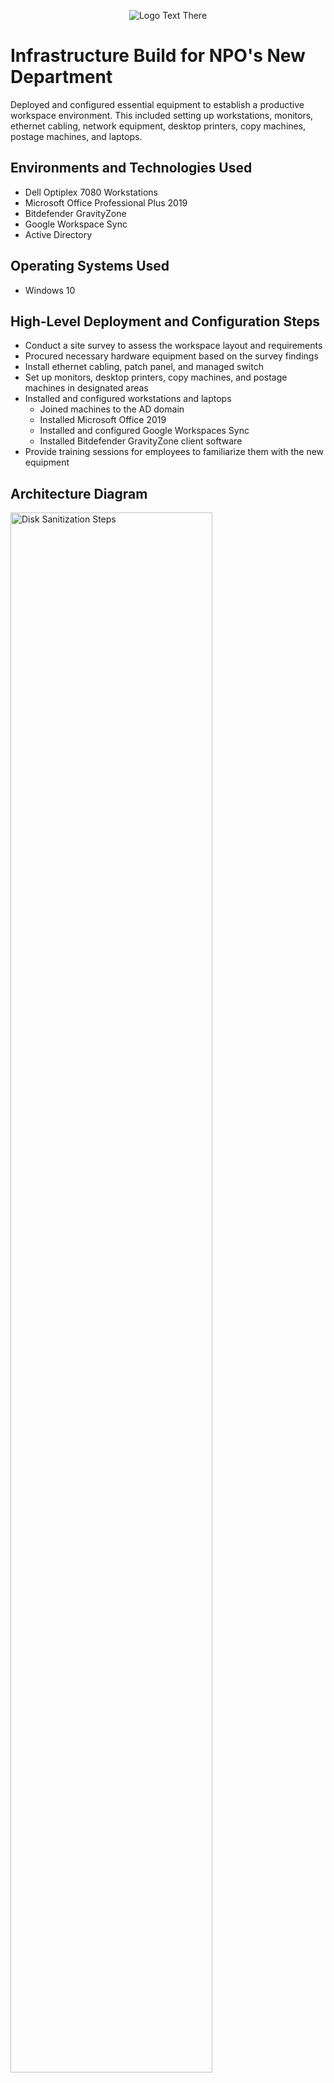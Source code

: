 <p align="center">
<img src="assets/office-logo.svg" alt="Logo Text There" />
</p>

# Infrastructure Build for NPO's New Department
Deployed and configured essential equipment to establish a productive workspace environment. This included setting up workstations, monitors, ethernet cabling, network equipment, desktop printers, copy machines, postage machines, and laptops.

## Environments and Technologies Used

- Dell Optiplex 7080 Workstations
- Microsoft Office Professional Plus 2019
- Bitdefender GravityZone
- Google Workspace Sync
- Active Directory

## Operating Systems Used

- Windows 10

## High-Level Deployment and Configuration Steps

- Conduct a site survey to assess the workspace layout and requirements
- Procured necessary hardware equipment based on the survey findings
- Install ethernet cabling, patch panel, and managed switch
- Set up monitors, desktop printers, copy machines, and postage machines in designated areas
- Installed and configured workstations and laptops
    - Joined machines to the AD domain
    - Installed Microsoft Office 2019
    - Installed and configured Google Workspaces Sync
    - Installed Bitdefender GravityZone client software
- Provide training sessions for employees to familiarize them with the new equipment

<h2>Architecture Diagram</h2>

<p>
<img src="https://i.imgur.com/DJmEXEB.png" height="80%" width="80%" alt="Disk Sanitization Steps"/>
</p>
